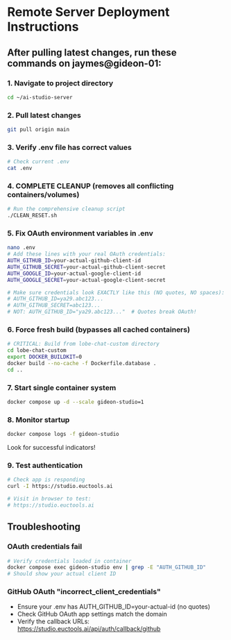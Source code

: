 # Remote Server Deployment Instructions

## After pulling latest changes, run these commands on jaymes@gideon-01:

### 1. Navigate to project directory
```bash
cd ~/ai-studio-server
```

### 2. Pull latest changes
```bash
git pull origin main
```

### 3. Verify .env file has correct values
```bash
# Check current .env
cat .env
```

### 4. COMPLETE CLEANUP (removes all conflicting containers/volumes)
```bash
# Run the comprehensive cleanup script
./CLEAN_RESET.sh
```

### 5. Fix OAuth environment variables in .env
```bash
nano .env
# Add these lines with your real OAuth credentials:
AUTH_GITHUB_ID=your-actual-github-client-id
AUTH_GITHUB_SECRET=your-actual-github-client-secret
AUTH_GOOGLE_ID=your-actual-google-client-id
AUTH_GOOGLE_SECRET=your-actual-google-client-secret

# Make sure credentials look EXACTLY like this (NO quotes, NO spaces):
# AUTH_GITHUB_ID=ya29.abc123...
# AUTH_GITHUB_SECRET=abc123...
# NOT: AUTH_GITHUB_ID="ya29.abc123..."  # Quotes break OAuth!
```

### 6. Force fresh build (bypasses all cached containers)
```bash
# CRITICAL: Build from lobe-chat-custom directory
cd lobe-chat-custom
export DOCKER_BUILDKIT=0
docker build --no-cache -f Dockerfile.database .
cd ..
```

### 7. Start single container system
```bash
docker compose up -d --scale gideon-studio=1
```

### 8. Monitor startup
```bash
docker compose logs -f gideon-studio
```

Look for successful indicators!

### 9. Test authentication
```bash
# Check app is responding
curl -I https://studio.euctools.ai

# Visit in browser to test:
# https://studio.euctools.ai
```

## Troubleshooting

### OAuth credentials fail
```bash
# Verify credentials loaded in container
docker compose exec gideon-studio env | grep -E "AUTH_GITHUB_ID"
# Should show your actual client ID
```

### GitHub OAuth "incorrect_client_credentials"
- Ensure your .env has AUTH_GITHUB_ID=your-actual-id (no quotes)
- Check GitHub OAuth app settings match the domain
- Verify the callback URLs: https://studio.euctools.ai/api/auth/callback/github

